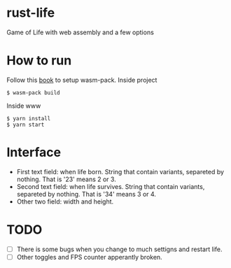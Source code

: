 # rust-life
Game of Life with web assembly and a few options

# How to run
Follow this [book](https://rustwasm.github.io/book/introduction.html) to setup wasm-pack.
Inside project
```
$ wasm-pack build
```

Inside www
```
$ yarn install
$ yarn start
```

# Interface
- First text field: when life born. String that contain variants, separeted by nothing. That is '23' means 2 or 3.
- Second text field: when life survives. String that contain variants, separeted by nothing. That is '34' means 3 or 4.
- Other two field: width and height.

# TODO
- [ ] There is some bugs when you change to much settigns and restart life.
- [ ] Other toggles and FPS counter apperantly broken.

